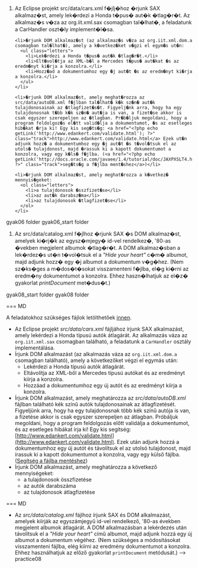 <ol>
    <li>Az Eclipse projekt src/data/cars.xml f�jlj�hoz �rjunk SAX alkalmaz�st, amely lek�rdezi a Honda t�pus� aut�k �tlag�r�t. Az alkalmaz�s v�za az org.iit.xml.sax csomagban tal�lhat�, a feladatunk a CarHandler oszt�ly implement�l�sa.</li>
    
    <li>�rjunk DOM alkalmaz�st (az alkalmaz�s v�za az org.iit.xml.dom.a csomagban tal�lhat�), amely a k�vetkez�ket v�gzi el egym�s ut�n:
      <ul class="letters">
        <li>Lek�rdezi a Honda t�pus� aut�k �tlag�r�t.</li>
        <li>Elt�vol�tja az XML-b�l a Mercedes t�pus� aut�kat �s az eredm�nyt ki�rja a konzolra.</li>
        <li>Hozz�ad a dokumentumhoz egy �j aut�t �s az eredm�nyt ki�rja a konzolra.</li>
      </ul>
    </li>
    
    <li>�rjunk DOM alkalmaz�st, amely meghat�rozza az src/data/autoDB.xml f�jlban tal�lhat� k�k sz�n� aut�k tulajdonosainak az �tlagfizet�s�t. Figyelj�nk arra, hogy ha egy tulajdonosnak t�bb k�k sz�n� aut�ja is van, a fizet�se akkor is csak egyszer szerepeljen az �tlagban. Pr�b�ljuk megoldani, hogy a program feldolgoz�s el�tt valid�lja a dokumentumot, �s az esetleges hib�kat �rja ki! Egy kis seg�ts�g: <a href="<?php echo getLink('http://www.edankert.com/validate.html'); ?>" class="track">http://www.edankert.com/validate.html</a> Ezek ut�n adjunk hozz� a dokumentumhoz egy �j aut�t �s t�vol�tsuk el az utols� tulajdonost, majd �rassuk ki a kapott dokumentumot a konzolra, vagy egy k�ls� f�jlba. (<a href="<?php echo getLink('http://docs.oracle.com/javaee/1.4/tutorial/doc/JAXPXSLT4.html'); ?>" class="track">seg�ts�g a f�jlba ment�shez</a>)</li>
    
    <li>�rjunk DOM alkalmaz�st, amely meghat�rozza a k�vetkez� mennyis�geket:
      <ol class="letters">
        <li>a tulajdonosok �sszfizet�se</li>
        <li>az aut�k darabsz�ma</li>
        <li>az tulajdonosok �tlagfizet�se</li>
      </ol>
    </li>
  </ol>

  gyak06 folder
  gyak06_start folder
  
  <ol>
    <li>Az src/data/catalog.xml f�jlhoz �rjunk SAX �s DOM alkalmaz�st, amelyek ki�rj�k az egysz�mjegy� id-vel rendelkez�, '80-as �vekben megjelent albumok �tlag�r�t. A DOM alkalmaz�sban a lek�rdez�s ut�n t�vol�tsuk el a <i>"Hide your heart"</i> c�m� albumot, majd adjunk hozz� egy �j albumot a dokumentum v�g�hez. (Nem sz�ks�ges a m�dos�t�sokat visszamenteni f�jlba, el�g ki�rni az eredm�ny dokumentumot a konzolra. Ehhez haszn�lhatjuk az el�z� gyakorlat <i>printDocument</i> met�dus�t.)</li>
  </ol>

  gyak08_start folder
  gyak08 folder

=== MD

A feladatokhoz szükséges fájlok letölthetőek [innen](courses/xml/practice06_start.zip).

* Az Eclipse projekt *src/data/cars.xml* fájljához írjunk SAX alkalmazást, amely lekérdezi a Honda típusú autók átlagárát. Az alkalmazás váza az `org.iit.xml.sax` csomagban található, a feladatunk a `CarHandler` osztály implementálása.
* Írjunk DOM alkalmazást (az alkalmazás váza az `org.iit.xml.dom.a` csomagban található), amely a következőket végzi el egymás után:
    * Lekérdezi a Honda típusú autók átlagárát.
    * Eltávolítja az XML-ből a Mercedes típusú autókat és az eredményt kiírja a konzolra.
    * Hozzáad a dokumentumhoz egy új autót és az eredményt kiírja a konzolra.
* Írjunk DOM alkalmazást, amely meghatározza az *src/data/autoDB.xml* fájlban található kék színű autók tulajdonosainak az átlagfizetését. Figyeljünk arra, hogy ha egy tulajdonosnak több kék színű autója is van, a fizetése akkor is csak egyszer szerepeljen az átlagban. Próbáljuk megoldani, hogy a program feldolgozás előtt validálja a dokumentumot, és az esetleges hibákat írja ki! Egy kis segítség: [http://www.edankert.com/validate.html](http://www.edankert.com/validate.html). Ezek után adjunk hozzá a dokumentumhoz egy új autót és távolítsuk el az utolsó tulajdonost, majd írassuk ki a kapott dokumentumot a konzolra, vagy egy külső fájlba. ([Segítség a fájlba mentéshez](http://docs.oracle.com/javaee/1.4/tutorial/doc/JAXPXSLT4.html))
* Írjunk DOM alkalmazást, amely meghatározza a következő mennyiségeket:
    * a tulajdonosok összfizetése
    * az autók darabszáma
    * az tulajdonosok átlagfizetése

=== MD

* Az *src/data/catalog.xml* fájlhoz írjunk SAX és DOM alkalmazást, amelyek kiírják az egyszámjegyű id-vel rendelkező, '80-as években megjelent albumok átlagárát. A DOM alkalmazásban a lekérdezés után távolítsuk el a *"Hide your heart"* című albumot, majd adjunk hozzá egy új albumot a dokumentum végéhez. (Nem szükséges a módosításokat visszamenteni fájlba, elég kiírni az eredmény dokumentumot a konzolra. Ehhez használhatjuk az előző gyakorlat `printDocument` metódusát.) --> practice08
